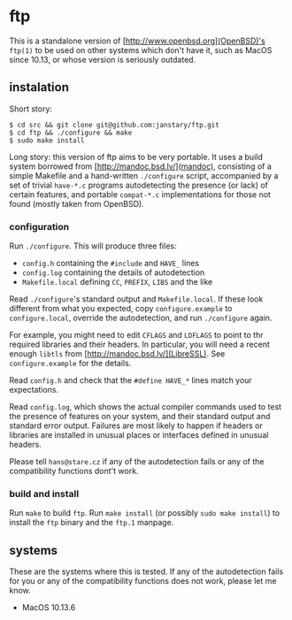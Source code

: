 # ftp

This is a standalone version of [http://www.openbsd.org](OpenBSD)'s `ftp(1)`
to be used on other systems which don't have it, such as MacOS since 10.13,
or whose version is seriously outdated.

## instalation

Short story:

```
$ cd src && git clone git@github.com:janstary/ftp.git
$ cd ftp && ./configure && make
$ sudo make install
```

Long story: this version of ftp aims to be very portable.
It uses a build system borrowed from [http://mandoc.bsd.lv/](mandoc),
consisting of a simple Makefile and a hand-written `./configure` script,
accompanied by a set of trivial `have-*.c` programs
autodetecting the presence (or lack) of certain features,
and portable `compat-*.c` implementations for those not found
(mostly taken from OpenBSD).

### configuration

Run `./configure`. This will produce three files:

* `config.h` containing the `#include` and `HAVE_` lines
* `config.log` containing the details of autodetection
* `Makefile.local` defining `CC`, `PREFIX`, `LIBS` and the like

Read `./configure`'s standard output and `Makefile.local`.
If these look different from what you expected,
copy `configure.example` to `configure.local`,
override the autodetection, and run `./configure` again.

For example, you might need to edit `CFLAGS` and `LDFLAGS` to point to
thr required libraries and their headers. In particular, you will need
a recent enough `libtls` from [http://mandoc.bsd.lv/](LibreSSL).
See `configure.example` for the details.

Read `config.h` and check that the `#define HAVE_*` lines
match your expectations.

Read `config.log`, which shows the actual compiler commands
used to test the presence of features on your system,
and their standard output and standard error output.
Failures are most likely to happen
if headers or libraries are installed in unusual places
or interfaces defined in unusual headers.

Please tell `hans@stare.cz` if any of the autodetection fails
or any of the compatibility functions dont't work.

### build and install

Run `make` to build `ftp`.
Run `make install` (or possibly `sudo make install`)
to install the `ftp` binary and the `ftp.1` manpage.

## systems

These are the systems where this is tested.
If any of the autodetection fails for you
or any of the compatibility functions does not work,
please let me know.

* MacOS 10.13.6
